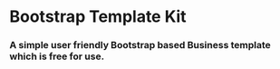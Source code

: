 # Bootstrap Template Kit

### A simple user friendly Bootstrap based Business template which is free for use.
